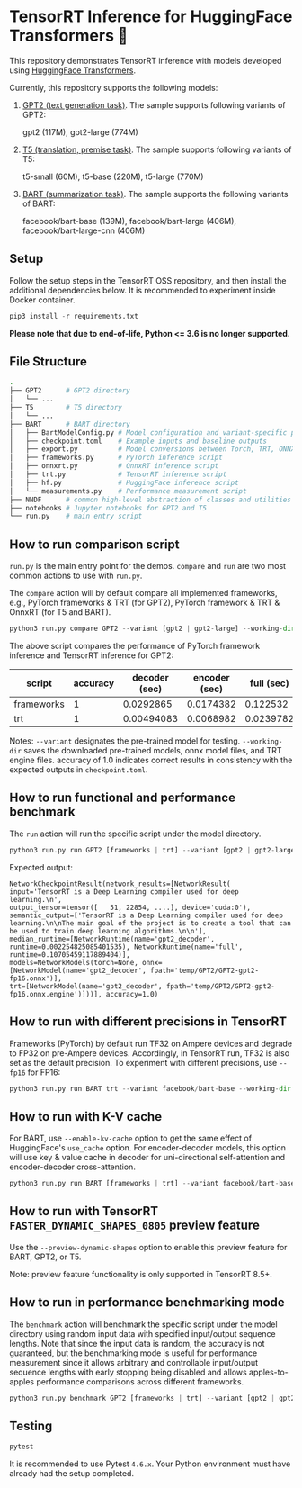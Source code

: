 # TensorRT Inference for HuggingFace Transformers 🤗

This repository demonstrates TensorRT inference with models developed using [HuggingFace Transformers](https://huggingface.co/transformers/).

Currently, this repository supports the following models:

1. [GPT2 (text generation task)](https://huggingface.co/transformers/model_doc/gpt2.html). The sample supports following variants of GPT2:

    gpt2 (117M), gpt2-large (774M)

2. [T5 (translation, premise task)](https://huggingface.co/transformers/model_doc/t5.html). The sample supports following variants of T5:

    t5-small (60M), t5-base (220M), t5-large (770M)

3. [BART (summarization task)](https://huggingface.co/docs/transformers/model_doc/bart.html). The sample supports the following variants of BART:

    facebook/bart-base (139M), facebook/bart-large (406M), facebook/bart-large-cnn (406M)

## Setup

Follow the setup steps in the TensorRT OSS repository, and then install the additional dependencies below. It is recommended to experiment inside Docker container.

```python
pip3 install -r requirements.txt
```

**Please note that due to end-of-life, Python <= 3.6 is no longer supported.**

## File Structure

```bash
.
├── GPT2      # GPT2 directory
│   └── ...
├── T5        # T5 directory
│   └── ...
├── BART      # BART directory
│   ├── BartModelConfig.py # Model configuration and variant-specific parameters
│   ├── checkpoint.toml    # Example inputs and baseline outputs
│   ├── export.py          # Model conversions between Torch, TRT, ONNX
│   ├── frameworks.py      # PyTorch inference script
│   ├── onnxrt.py          # OnnxRT inference script
│   ├── trt.py             # TensorRT inference script
│   ├── hf.py              # HuggingFace inference script
│   └── measurements.py    # Performance measurement script
├── NNDF      # common high-level abstraction of classes and utilities
├── notebooks # Jupyter notebooks for GPT2 and T5
└── run.py    # main entry script
```

## How to run comparison script

`run.py` is the main entry point for the demos. `compare` and `run` are two most common actions to use with `run.py`.

The `compare` action will by default compare all implemented frameworks, e.g., PyTorch frameworks & TRT (for GPT2), PyTorch framework & TRT & OnnxRT (for T5 and BART).

```python
python3 run.py compare GPT2 --variant [gpt2 | gpt2-large] --working-dir temp
```

The above script compares the performance of PyTorch framework inference and TensorRT inference for GPT2:

| script     | accuracy | decoder (sec) | encoder (sec) | full (sec) |
|------------|----------|---------------|---------------|------------|
| frameworks | 1        | 0.0292865     | 0.0174382     | 0.122532   |
| trt        | 1        | 0.00494083    | 0.0068982     | 0.0239782  |

Notes: `--variant` designates the pre-trained model for testing. `--working-dir` saves the downloaded pre-trained models, onnx model files, and TRT engine files. accuracy of 1.0 indicates correct results in consistency with the expected outputs in `checkpoint.toml`.

## How to run functional and performance benchmark

The `run` action will run the specific script under the model directory.

```python
python3 run.py run GPT2 [frameworks | trt] --variant [gpt2 | gpt2-large] --working-dir temp
```

Expected output:

```properties
NetworkCheckpointResult(network_results=[NetworkResult(
input='TensorRT is a Deep Learning compiler used for deep learning.\n',
output_tensor=tensor([   51, 22854, ....], device='cuda:0'),
semantic_output=['TensorRT is a Deep Learning compiler used for deep learning.\n\nThe main goal of the project is to create a tool that can be used to train deep learning algorithms.\n\n'],
median_runtime=[NetworkRuntime(name='gpt2_decoder', runtime=0.002254825085401535), NetworkRuntime(name='full', runtime=0.10705459117889404)],
models=NetworkModels(torch=None, onnx=[NetworkModel(name='gpt2_decoder', fpath='temp/GPT2/GPT2-gpt2-fp16.onnx')],
trt=[NetworkModel(name='gpt2_decoder', fpath='temp/GPT2/GPT2-gpt2-fp16.onnx.engine')]))], accuracy=1.0)
```

## How to run with different precisions in TensorRT

Frameworks (PyTorch) by default run TF32 on Ampere devices and degrade to FP32 on pre-Ampere devices. Accordingly, in TensorRT run, TF32 is also set as the default precision. To experiment with different precisions, use `--fp16` for FP16:

```python
python3 run.py run BART trt --variant facebook/bart-base --working-dir temp [--fp16]
```

## How to run with K-V cache

For BART, use `--enable-kv-cache` option to get the same effect of HuggingFace's `use_cache` option. For encoder-decoder models, this option will use key & value cache in decoder for uni-directional self-attention and encoder-decoder cross-attention.

```python
python3 run.py run BART [frameworks | trt] --variant facebook/bart-base --working-dir temp --enable-kv-cache
```

## How to run with TensorRT `FASTER_DYNAMIC_SHAPES_0805` preview feature

Use the `--preview-dynamic-shapes` option to enable this preview feature for BART, GPT2, or T5.

Note: preview feature functionality is only supported in TensorRT 8.5+.

## How to run in performance benchmarking mode

The `benchmark` action will benchmark the specific script under the model directory using random input data with specified input/output sequence lengths. Note that since the input data is random, the accuracy is not guaranteed, but the benchmarking mode is useful for performance measurement since it allows arbitrary and controllable input/output sequence lengths with early stopping being disabled and allows apples-to-apples performance comparisons across different frameworks.

```python
python3 run.py benchmark GPT2 [frameworks | trt] --variant [gpt2 | gpt2-large] --working-dir temp --input-seq-len 128 --output-seq-len 256
```

## Testing

```python
pytest
```

It is recommended to use Pytest `4.6.x`. Your Python environment must have already had the setup completed.
